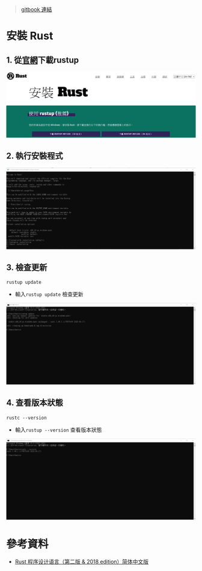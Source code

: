> [gitbook 連結](https://kevin823lin.gitbook.io/learn-rust-from-zero/install-rust)
# 安裝 Rust
## 1. 從[官網](https://rust-lang.org/zh-TW/tools/install)下載rustup

![](https://github.com/kevin823lin/sp108b/blob/master/FinalProject/src/1.1.png?raw=true)

## 2. 執行安裝程式

![](https://github.com/kevin823lin/sp108b/blob/master/FinalProject/src/1.2.png?raw=true)

## 3. 檢查更新
```
rustup update
```
* 輸入`rustup update` 檢查更新

![](https://github.com/kevin823lin/sp108b/blob/master/FinalProject/src/1.3.png?raw=true)
## 4. 查看版本狀態
```
rustc --version
```
* 輸入`rustup --version` 查看版本狀態

![](https://github.com/kevin823lin/sp108b/blob/master/FinalProject/src/1.4.png?raw=true)

# 參考資料
* [Rust 程序设计语言（第二版 & 2018 edition）简体中文版](https://kaisery.gitbooks.io/trpl-zh-cn/)​